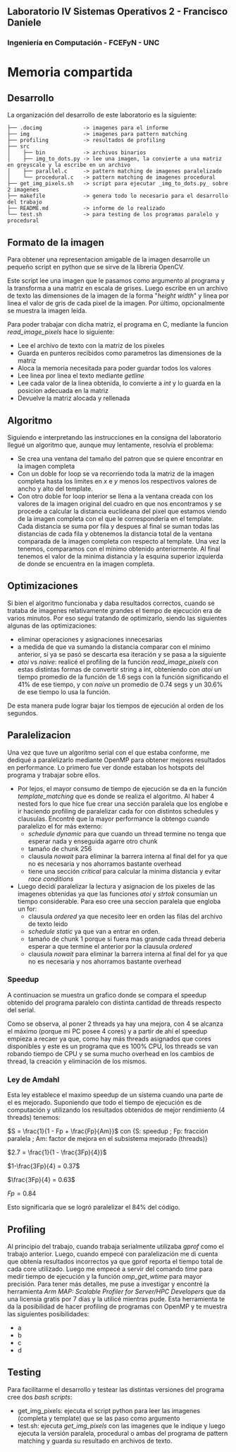 ## Laboratorio IV Sistemas Operativos 2 - Francisco Daniele
### Ingeniería en Computación - FCEFyN - UNC
# Memoria compartida

## Desarrollo
La organización del desarrollo de este laboratorio es la siguiente:
```text
├── .docimg             -> imagenes para el informe
├── img                 -> imagenes para pattern matching
├── profiling           -> resultados de profiling
├── src
│    ├── bin            -> archivos binarios
│    ├── img_to_dots.py -> lee una imagen, la convierte a una matriz en greyscale y la escribe en un archivo
│    ├── parallel.c     -> pattern matching de imagenes paralelizado
│    └── procedural.c   -> pattern matching de imagenes procedural
├── get_img_pixels.sh   -> script para ejecutar _img_to_dots.py_ sobre 2 imagenes
├── makefile            -> genera todo lo necesario para el desarrollo del trabajo
├── README.md           -> informe de lo realizado
└── test.sh             -> para testing de los programas paralelo y procedural
```

## Formato de la imagen
Para obtener una representacion amigable de la imagen desarrolle un pequeño script en python que se sirve de la libreria OpenCV. 

Este script lee una imagen que le pasamos como argumento al programa y la transforma a una matriz en escala de grises. Luego escribe en un archivo de texto las dimensiones de la imagen de la forma "_height_ _width_" y linea por linea el valor de gris de cada pixel de la imagen.
Por último, opcionalmente se muestra la imagen leída.

Para poder trabajar con dicha matriz, el programa en C, mediante la funcion _read_image_pixels_ hace lo siguiente:
-   Lee el archivo de texto con la matriz de los pixeles
-   Guarda en punteros recibidos como parametros las dimensiones de la matriz
-   Aloca la memoria necesitada para poder guardar todos los valores
-   Lee linea por linea el texto mediante _getline_
-   Lee cada valor de la linea obtenida, lo convierte a _int_ y lo guarda en la posicion adecuada en la matriz
-   Devuelve la matriz alocada y rellenada

## Algoritmo
Siguiendo e interpretando las instrucciones en la consigna del laboratorio llegué un algoritmo que, aunque muy lentamente, resolvía el problema:
-   Se crea una ventana del tamaño del patron que se quiere encontrar en la imagen completa
-   Con un doble for loop se va recorriendo toda la matriz de la imagen completa hasta los limites en _x_ e _y_ menos los respectivos valores de ancho y alto del template.
-   Con otro doble for loop interior se llena a la ventana creada con los valores de la imagen original del cuadro en que nos encontramos y se procede a calcular la distancia euclideana del pixel que estamos viendo de la imagen completa con el que le correspondería en el template. Cada distancia se suma por fila y despues al final se suman todas las distancias de cada fila y obtenemos la distancia total de la ventana comparada de la imagen completa con respecto al template. Una vez la tenemos, comparamos con el mínimo obtenido anteriormente. Al final tenemos el valor de la minima distancia y la esquina superior izquierda de donde se encuentra en la imagen completa. 

## Optimizaciones
Si bien el algoritmo funcionaba y daba resultados correctos, cuando se trataba de imagenes relativamente grandes el tiempo de ejecución era de varios minutos. Por eso seguí tratando de optimizarlo, siendo las siguientes algunas de las optimizaciones:
-   eliminar operaciones y asignaciones innecesarias
-   a medida de que va sumando la distancia comparar con el mínimo anterior, si ya se pasó se descarta esa iteración y se pasa a la siguiente
-   _atoi_ vs _naive_: realicé el profiling de la función _read_image_pixels_ con estas distintas formas de convertir string a int, obteniendo con _atoi_ un tiempo promedio de la función de 1.6 segs con la función significando el 41% de ese tiempo, y con _naive_ un promedio de 0.74 segs y un 30.6% de ese tiempo lo usa la función.

De esta manera pude lograr bajar los tiempos de ejecución al orden de los segundos.

## Paralelizacion
Una vez que tuve un algoritmo serial con el que estaba conforme, me dediqué a paralelizarlo mediante OpenMP para obtener mejores resultados en performance. 
Lo primero fue ver donde estaban los hotspots del programa y trabajar sobre ellos.
-   Por lejos, el mayor consumo de tiempo de ejecución se da en la función _template_matching_ que es donde se realiza el algoritmo. Al haber 4 nested fors lo que hice fue crear una sección paralela que los englobe e ir haciendo profiling de paralelizar cada for con distintos schedules y clausulas. Encontré que la mayor performance la obtengo cuando paralelizo el for más externo:
    -   _schedule dynamic_ para que cuando un thread termine no tenga que esperar nada y enseguida agarre otro chunk
    -   tamaño de chunk 256 
    -   clausula _nowait_ para eliminar la barrera interna al final del for ya que no es necesaria y nos ahorramos bastante overhead
    -   tiene una sección _critical_ para calcular la minima distancia y evitar _race conditions_
-   Luego decidí paralelizar la lectura y asignacion de los pixeles de las imagenes obtenidas ya que las funciones _atoi_ y _strtok_ consumían un tiempo considerable. Para eso cree una seccion paralela que engloba un for:
    -   clausula _ordered_ ya que necesito leer en orden las filas del archivo de texto leido
    -   _schedule static_ ya que van a entrar en orden.
    -   tamaño de chunk 1 porque si fuera mas grande cada thread deberia esperar a que termine el anterior por la clausula _ordered_
    -   clausula _nowait_ para eliminar la barrera interna al final del for ya que no es necesaria y nos ahorramos bastante overhead

### Speedup
A continuacion se muestra un grafico donde se compara el speedup obtenido del programa paralelo con distinta cantidad de threads respecto del serial.

Como se observa, al poner 2 threads ya hay una mejora, con 4 se alcanza el máximo (porque mi PC posee 4 cores) y a partir de ahí el speedup empieza a recaer ya que, como hay más threads asignados que cores disponibles y este es un programa que es 100% CPU, los threads se van robando tiempo de CPU y se suma mucho overhead en los cambios de thread, la creación y eliminación de los mismos.

### Ley de Amdahl
Esta ley establece el maximo speedup de un sistema cuando una parte de el es mejorado. 
Suponiendo que todo el tiempo de ejecución es de computación y utilizando los resultados obtenidos de mejor rendimiento (4 threads) tenemos:

$S = \frac{1}{1 - Fp + \frac{Fp}{Am}}$ 
con {S: speedup ; Fp: fracción paralela ; Am: factor de mejora en el subsistema mejorado (threads)}

$2.7 = \frac{1}{1 - \frac{3Fp}{4}}$ 

$1-\frac{3Fp}{4} = 0.37$

$\frac{3Fp}{4} = 0.63$

$Fp = 0.84$

Esto significaría que se logró paralelizar el 84% del código.

## Profiling
Al principio del trabajo, cuando trabaja serialmente utilizaba _gprof_ como el trabajo anterior. Luego, cuando empecé con paralelización me di cuenta que obtenía resultados incorrectos ya que gprof reporta el tiempo total de cada core utilizado. 
Luego me empecé a servir del comando _time_ para medir tiempo de ejecución y la función _omp_get_wtime_ para mayor precisión.
Para tener más detalles, me puse a investigar y encontré la herramienta _Arm MAP: Scalable Profiler for Server/HPC Developers_ que da una licensia gratis por 7 días y la utilicé mientras pude. 
Esta herramienta te da la posibilidad de hacer profiling de programas con OpenMP y te muestra las siguientes posibilidades:
-   a
-   b
-   c
-   d

## Testing
Para facilitarme el desarrollo y testear las distintas versiones del programa cree dos _bash scripts_:
-   get_img_pixels: ejecuta el script python para leer las imagenes (completa y template) que se las paso como argumento
-   test.sh: ejecuta _get_img_pixels_ con las imagenes que le indique y luego ejecuta la versión paralela, procedural o ambas del programa de pattern matching y guarda su resultado en archivos de texto.